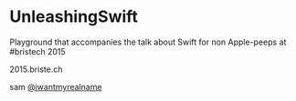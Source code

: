 # UnleashingSwift

Playground that accompanies the talk about Swift for non Apple-peeps at #bristech 2015

2015.briste.ch

sam
[@iwantmyrealname](https://twitter.com/iwantmyrealname)

